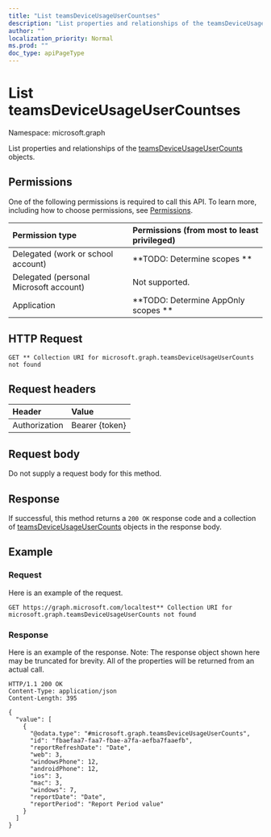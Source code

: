 ```yaml
---
title: "List teamsDeviceUsageUserCountses"
description: "List properties and relationships of the teamsDeviceUsageUserCounts objects."
author: ""
localization_priority: Normal
ms.prod: ""
doc_type: apiPageType
---
```


# List teamsDeviceUsageUserCountses

Namespace: microsoft.graph

List properties and relationships of the [teamsDeviceUsageUserCounts](../resources/teamsdeviceusageusercounts.md) objects.

## Permissions
One of the following permissions is required to call this API. To learn more, including how to choose permissions, see [Permissions](/concepts/permissions-reference.md).

|Permission type|Permissions (from most to least privileged)|
|:---|:---|
|Delegated (work or school account)|**TODO: Determine scopes **|
|Delegated (personal Microsoft account)|Not supported.|
|Application|**TODO: Determine AppOnly scopes **|

## HTTP Request
<!-- {
  "blockType": "ignored"
}
-->
``` http
GET ** Collection URI for microsoft.graph.teamsDeviceUsageUserCounts not found
```

## Request headers
|Header|Value|
|:---|:---|
|Authorization|Bearer {token}|

## Request body
Do not supply a request body for this method.

## Response
If successful, this method returns a `200 OK` response code and a collection of [teamsDeviceUsageUserCounts](../resources/teamsdeviceusageusercounts.md) objects in the response body.

## Example

### Request
Here is an example of the request.
<!-- {
  "blockType": "request",
  "name": "get_teamsdeviceusageusercounts"
}
-->
``` http
GET https://graph.microsoft.com/localtest** Collection URI for microsoft.graph.teamsDeviceUsageUserCounts not found
```

### Response
Here is an example of the response. Note: The response object shown here may be truncated for brevity. All of the properties will be returned from an actual call.
<!-- {
  "blockType": "response",
  "truncated": true,
  "@odata.type": "collection(microsoft.graph.teamsdeviceusageusercounts)"
}
-->
``` http
HTTP/1.1 200 OK
Content-Type: application/json
Content-Length: 395

{
  "value": [
    {
      "@odata.type": "#microsoft.graph.teamsDeviceUsageUserCounts",
      "id": "fbaefaa7-faa7-fbae-a7fa-aefba7faaefb",
      "reportRefreshDate": "Date",
      "web": 3,
      "windowsPhone": 12,
      "androidPhone": 12,
      "ios": 3,
      "mac": 3,
      "windows": 7,
      "reportDate": "Date",
      "reportPeriod": "Report Period value"
    }
  ]
}
```

